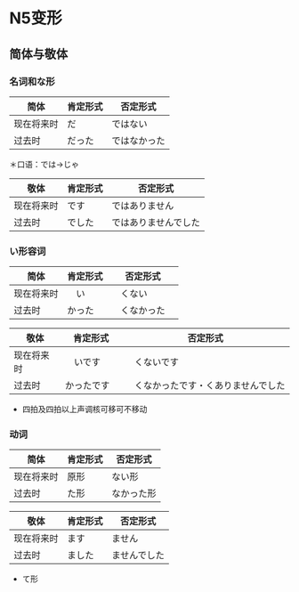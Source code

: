 # N5变形

## 简体与敬体

### 名词和な形

简体 | 肯定形式 | 否定形式
---|---|---
现在将来时 | だ | ではない
过去时 | だった | ではなかった

＊口语：では→じゃ　

敬体 | 肯定形式 | 否定形式
---|---|---
 现在将来时| です　　| ではありません
 过去时    | でした　| ではありませんでした

### い形容词

简体 | 肯定形式 | 否定形式
---|---|---
现在将来时  | 　い　　|　くない　
过去时      |   かった|　くなかった　

敬体 | 肯定形式 | 否定形式
---|---|---
现在将来时  | 　いです　　|　くないです　
过去时      |   かったです|　くなかったです・くありませんでした　

* 四拍及四拍以上声调核可移可不移动

### 动词

简体 | 肯定形式 | 否定形式
---|---|---
现在将来时| 原形  | ない形
过去时 | た形 |  なかった形

敬体 | 肯定形式 | 否定形式
---|---|---
现在将来时| ます　　|ません
过去时    | ました　|ませんでした

* て形
